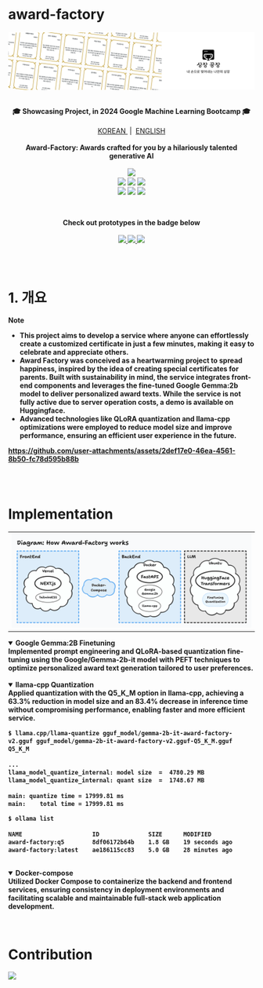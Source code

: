 # award-factory

<img src="./src/banner_notion.png"/>

<p align="center">
  <br/>
  <strong>🎓 Showcasing Project, in 2024 Google Machine Learning Bootcamp 🎓</strong>
  <br/>
  <br/>
  <a href='https://github.com/ziweek/award-factory/blob/main/README_KO.md'>
    KOREAN
  </a>
  &nbsp;|&nbsp;
  <a href='https://github.com/ziweek/award-factory/blob/main/README.md'>
    ENGLISH
  </a>
  <br/>
  <br/>
  <strong>Award-Factory: Awards crafted for you by a hilariously talented generative AI</strong>
  <br/>
  <br/>
  <a href='https://paperswithcode.com/paper/gemma-open-models-based-on-gemini-research'>
    <img src="https://img.shields.io/badge/Paperswithcode-Gemma:%20Open%20Models%20Based on%20Gemini%20Research%20and%20Technology-25c2a0?style=flat-square"/>
  </a>
  <br/>
  <img src="https://img.shields.io/badge/Next.js-000000?style=flat-square&logo=nextdotjs&logoColor=white"/>
  <img src="https://img.shields.io/badge/PWA-5A0FC8?style=flat-square&logo=pwa&logoColor=white"/> 
  <img src="https://img.shields.io/badge/FastAPI-009688?style=flat-square&logo=fastapi&logoColor=white"/>
  <br/>
  <img src="https://img.shields.io/badge/Docker-2496ED?style=flat-square&logo=Docker&logoColor=white"/>
  <img src="https://img.shields.io/badge/Jenkins-D24939?style=flat-square&logo=jenkins&logoColor=white"/>
  <img src="https://img.shields.io/badge/AWS-232F3E?style=flat-square&logo=amazonwebservices&logoColor=white"/>
</p>
<br/>

<p align="center">  
  <strong>Check out prototypes in the badge below<strong>
  <br/>
  <br/>
  <a href='https://award-factory.vercel.app'>
    <img src="https://img.shields.io/badge/Website-Vercel-000000?style=flat-square&logo=vercel&logoColor=white"/>
  </a>
  <a href='https://huggingface.co/ziweek/gemma-2b-it-award-factory'>
      <img src="https://img.shields.io/badge/Model-Hugging%20Face-FFD21E?style=flat-square&logo=huggingface&logoColor=white"/>
  </a>
  <a href='https://huggingface.co/datasets/ziweek/award-factory-citation'>
      <img src="https://img.shields.io/badge/Dataset-Hugging%20Face-FFD21E?style=flat-square&logo=huggingface&logoColor=white"/>
  </a>
</p>

<br/>
<br/>

# 1. 개요

> [!NOTE]
>
> - This project aims to develop a service where anyone can effortlessly create a customized certificate in just a few minutes, making it easy to celebrate and appreciate others.
> - Award Factory was conceived as a heartwarming project to spread happiness, inspired by the idea of creating special certificates for parents. Built with sustainability in mind, the service integrates front-end components and leverages the fine-tuned Google Gemma:2b model to deliver personalized award texts. While the service is not fully active due to server operation costs, a demo is available on Huggingface.
> - Advanced technologies like QLoRA quantization and llama-cpp optimizations were employed to reduce model size and improve performance, ensuring an efficient user experience in the future.

https://github.com/user-attachments/assets/2def17e0-46ea-4561-8b50-fc78d595b88b

<br/>
<br/>

# Implementation

<table>
  <tr>
    <td style="width:1/2;">
      <img src="./src/diagram.png"/>
    </td>
  </tr>
</table>

<details open>
 <summary><b>Google Gemma:2B Finetuning</b></summary>
Implemented prompt engineering and QLoRA-based quantization fine-tuning using the Google/Gemma-2b-it model with PEFT techniques to optimize personalized award text generation tailored to user preferences.
</details>
<br/>

<details open>
 <summary><b>llama-cpp Quantization</b></summary>
Applied quantization with the Q5_K_M option in llama-cpp, achieving a 63.3% reduction in model size and an 83.4% decrease in inference time without compromising performance, enabling faster and more efficient service.

<br/>

```
$ llama.cpp/llama-quantize gguf_model/gemma-2b-it-award-factory-v2.gguf gguf_model/gemma-2b-it-award-factory-v2.gguf-Q5_K_M.gguf Q5_K_M

...
llama_model_quantize_internal: model size  =  4780.29 MB
llama_model_quantize_internal: quant size  =  1748.67 MB

main: quantize time = 17999.81 ms
main:    total time = 17999.81 ms
```

```
$ ollama list

NAME                    ID              SIZE      MODIFIED
award-factory:q5        8df06172b64b    1.8 GB    19 seconds ago
award-factory:latest    ae186115cc83    5.0 GB    28 minutes ago
```

</details>
<br/>

<details open>
  <summary><b>Docker-compose</b></summary>
Utilized Docker Compose to containerize the backend and frontend services, ensuring consistency in deployment environments and facilitating scalable and maintainable full-stack web application development.
</details>
<br/>
<br/>

# Contribution

<a href="https://github.com/ziweek/award-factory/graphs/contributors">
  <img src="https://contrib.rocks/image?repo=ziweek/award-factory" />
</a>

